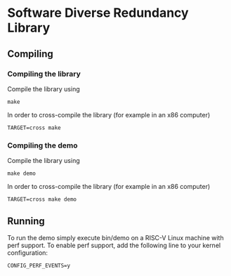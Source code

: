 # Software Diverse Redundancy Library

## Compiling

### Compiling the library

Compile the library using

	make

In order to cross-compile the library (for example in an x86 computer)

	TARGET=cross make

### Compiling the demo

Compile the library using

	make demo

In order to cross-compile the library (for example in an x86 computer)

	TARGET=cross make demo

## Running
To run the demo simply execute bin/demo on a RISC-V Linux machine with perf support. To enable perf support, add the following line to your kernel configuration:

	CONFIG_PERF_EVENTS=y

